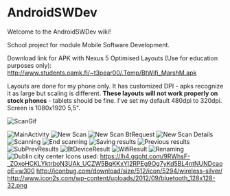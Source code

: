 # AndroidSWDev

Welcome to the AndroidSWDev wiki!

School project for module Mobile Software Development.

Download link for APK with Nexus 5 Optimised Layouts (Use for education purposes only):
http://www.students.oamk.fi/~t3pear00/.Temp/BtWifi_MarshM.apk


Layouts are done for my phone only. It has customized DPI - apks recognize it as large but scaling is different. **These layouts will not work properly on stock phones** - tablets should be fine.
I've set my default 480dpi to 320dpi. Screen is 1080x1920 5,5".

![ScanGif](https://github.com/AriPerkkio/AndroidSWDev/blob/master/ImagesForWiki/BtWifiScan.gif)

![MainActivity](https://github.com/AriPerkkio/AndroidSWDev/blob/master/ImagesForWiki/MainActivity.png)
![New Scan](https://github.com/AriPerkkio/AndroidSWDev/blob/master/ImagesForWiki/NewScanEmpty.png)
![New Scan BtRequest](https://github.com/AriPerkkio/AndroidSWDev/blob/master/ImagesForWiki/NewScanBtRequest.png)
![New Scan Details](https://github.com/AriPerkkio/AndroidSWDev/blob/master/ImagesForWiki/NewScanDetails.png)
![Scanning](https://github.com/AriPerkkio/AndroidSWDev/blob/master/ImagesForWiki/Scanning.png)
![End scanning](https://github.com/AriPerkkio/AndroidSWDev/blob/master/ImagesForWiki/EndScan.png)
![Saving results](https://github.com/AriPerkkio/AndroidSWDev/blob/master/ImagesForWiki/ScanSaving.png)
![Previous results](https://github.com/AriPerkkio/AndroidSWDev/blob/master/ImagesForWiki/PrevResults.png)
![SubPrevResults](https://github.com/AriPerkkio/AndroidSWDev/blob/master/ImagesForWiki/subPrevResults.png)
![BtDeviceResult](https://github.com/AriPerkkio/AndroidSWDev/blob/master/ImagesForWiki/resultDetails.png)
![WifiResult](https://github.com/AriPerkkio/AndroidSWDev/blob/master/ImagesForWiki/resultDetails2.png)
![Renaming](https://github.com/AriPerkkio/AndroidSWDev/blob/master/ImagesForWiki/renaming.png)
![Dublin city center](https://github.com/AriPerkkio/AndroidSWDev/blob/master/ImagesForWiki/ScanDublinCenter.png)
Icons used:
https://lh4.ggpht.com/9RWhsF-_ZOxoHCKLYktrboN3UAk_UCZW5BqKKxYl2RPEg9Og7yKd5BL4ntNUNDcaoqE=w300
http://iconbug.com/download/size/512/icon/5294/wireless-silver/
http://www.icon2s.com/wp-content/uploads/2012/09/bluetooth_128x128-32.png
